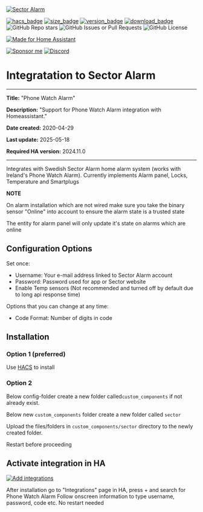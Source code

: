 [![Sector Alarm](https://github.com/gjohansson-ST/sector/blob/master/logos/logo.png)](https://www.phonewatch.ie/)

[![hacs_badge](https://img.shields.io/badge/HACS-Default-orange.svg?style=for-the-badge&cacheSeconds=3600)](https://github.com/hacs/integration)
[![size_badge](https://img.shields.io/github/repo-size/gjohansson-ST/sector?style=for-the-badge&cacheSeconds=3600)](https://github.com/gjohansson-ST/sector)
[![version_badge](https://img.shields.io/github/v/release/gjohansson-ST/sector?label=Latest%20release&style=for-the-badge&cacheSeconds=3600)](https://github.com/gjohansson-ST/sector/releases/latest)
[![download_badge](https://img.shields.io/github/downloads/gjohansson-ST/sector/total?style=for-the-badge&cacheSeconds=3600)](https://github.com/gjohansson-ST/sector/releases/latest)
![GitHub Repo stars](https://img.shields.io/github/stars/gjohansson-ST/attribute_as_sensor?style=for-the-badge&cacheSeconds=3600)
![GitHub Issues or Pull Requests](https://img.shields.io/github/issues/gjohansson-ST/attribute_as_sensor?style=for-the-badge&cacheSeconds=3600)
![GitHub License](https://img.shields.io/github/license/gjohansson-ST/attribute_as_sensor?style=for-the-badge&cacheSeconds=3600)

[![Made for Home Assistant](https://img.shields.io/badge/Made_for-Home%20Assistant-blue?style=for-the-badge&logo=homeassistant)](https://github.com/home-assistant)

[![Sponsor me](https://img.shields.io/badge/Sponsor-Me-blue?style=for-the-badge&logo=github)](https://github.com/sponsors/gjohansson-ST)
[![Discord](https://img.shields.io/discord/872446427664625664?style=for-the-badge&label=Discord&cacheSeconds=3600)](https://discord.gg/EG7cWFQMGW)

# Integratation to Sector Alarm
---
**Title:** "Phone Watch Alarm"

**Description:** "Support for Phone Watch Alarm integration with Homeassistant."

**Date created:** 2020-04-29

**Last update:** 2025-05-18

**Required HA version:** 2024.11.0

---

Integrates with Swedish Sector Alarm home alarm system (works with Ireland's Phone Watch Alarm).
Currently implements Alarm panel, Locks, Temperature and Smartplugs

**NOTE**

On alarm installation which are not wired make sure you take the binary sensor "Online" into account to ensure the alarm state is a trusted state

The entity for alarm panel will only update it's state on alarms which are online

## Configuration Options

Set once:

- Username: Your e-mail address linked to Sector Alarm account
- Password: Password used for app or Sector website
- Enable Temp sensors (Not recommended and turned off by default due to long api response time)

Options that you can change at any time:

- Code Format: Number of digits in code

## Installation

### Option 1 (preferred)

Use [HACS](https://hacs.xyz/) to install

### Option 2

Below config-folder create a new folder called`custom_components` if not already exist.

Below new `custom_components` folder create a new folder called `sector`

Upload the files/folders in `custom_components/sector` directory to the newly created folder.

Restart before proceeding

## Activate integration in HA

[![Add integrations](https://my.home-assistant.io/badges/config_flow_start.svg)](https://my.home-assistant.io/redirect/config_flow_start?domain=phonewatch)

After installation go to "Integrations" page in HA, press + and search for Phone Watch Alarm
Follow onscreen information to type username, password, code etc.
No restart needed
